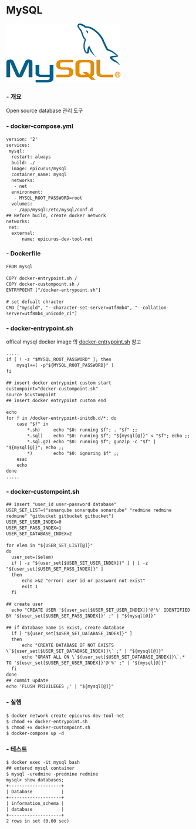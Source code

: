 MySQL
======
![MySQL Logo](images/logo.png)
### - 개요
Open source database 관리 도구

### - docker-compose.yml
```
version: '2'
services:
 mysql:
  restart: always
  build: ./
  image: epicurus/mysql
  container_name: mysql
  networks:
   - net
  environment:
   - MYSQL_ROOT_PASSWORD=root
  volumes:
   - /app/mysql:/etc/mysql/conf.d
## Before build, create docker network
networks:
 net:
  external:
      name: epicurus-dev-tool-net
```

### - Dockerfile
```
FROM mysql

COPY docker-entrypoint.sh /
COPY docker-custompoint.sh /
ENTRYPOINT ["/docker-entrypoint.sh"]

# set defualt chracter
CMD ["mysqld", "--character-set-server=utf8mb4", "--collation-server=utf8mb4_unicode_ci"]
```

### - docker-entrypoint.sh
offical mysql docker image 의 [docker-entrypoint.sh][9b30f795] 참고

[9b30f795]: https://github.com/docker-library/mysql/blob/eeb0c33dfcad3db46a0dfb24c352d2a1601c7667/8.0/docker-entrypoint.sh "mysql official docker-entrypoint.sh"

```
.....
if [ ! -z "$MYSQL_ROOT_PASSWORD" ]; then
    mysql+=( -p"${MYSQL_ROOT_PASSWORD}" )
fi

## insert docker entrypoint custom start
custompoint="docker-custompoint.sh"
source $custompoint
## insert docker entrypoint custom end

echo
for f in /docker-entrypoint-initdb.d/*; do
    case "$f" in
        *.sh)     echo "$0: running $f"; . "$f" ;;
        *.sql)    echo "$0: running $f"; "${mysql[@]}" < "$f"; echo ;;
        *.sql.gz) echo "$0: running $f"; gunzip -c "$f" | "${mysql[@]}"; echo ;;
        *)        echo "$0: ignoring $f" ;;
    esac
    echo
done
.....
```

### - docker-custompoint.sh
```
## insert "user_id user-password database"
USER_SET_LIST=("sonarqube sonarqube sonarqube" "redmine redmine redmine" "gitbucket gitbucket gitbucket")
USER_SET_USER_INDEX=0
USER_SET_PASS_INDEX=1
USER_SET_DATABASE_INDEX=2

for elem in "${USER_SET_LIST[@]}"
do
  user_set=($elem)
  if [ -z "${user_set[$USER_SET_USER_INDEX]}" ] | [ -z "${user_set[$USER_SET_PASS_INDEX]}" ]
  then
      echo >&2 "error: user id or password not exist"
      exit 1
  fi

## create user
  echo "CREATE USER '${user_set[$USER_SET_USER_INDEX]}'@'%' IDENTIFIED BY '${user_set[$USER_SET_PASS_INDEX]}' ;" | "${mysql[@]}"

## if database name is exist, create database
  if [ "${user_set[$USER_SET_DATABASE_INDEX]}" ]
  then
      echo "CREATE DATABASE IF NOT EXISTS \`${user_set[$USER_SET_DATABASE_INDEX]}\` ;" | "${mysql[@]}"
      echo "GRANT ALL ON \`${user_set[$USER_SET_DATABASE_INDEX]}\`.* TO '${user_set[$USER_SET_USER_INDEX]}'@'%' ;" | "${mysql[@]}"
  fi
done
## commit update
echo 'FLUSH PRIVILEGES ;' | "${mysql[@]}"
```

### - 실행
```
$ docker network create epicurus-dev-tool-net
$ chmod +x docker-entrypoint.sh
$ chmod +x docker-custompoint.sh
$ docker-compose up -d
```

### - 테스트
```
$ docker exec -it mysql bash
## entered mysql container
$ mysql -uredmine -predmine redmine
mysql> show databases;
+--------------------+
| Database           |
+--------------------+
| information_schema |
| database           |
+--------------------+
2 rows in set (0.00 sec)
```

